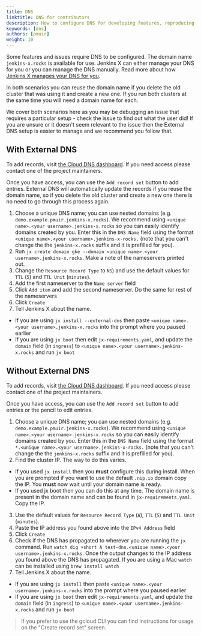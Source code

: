 ```yaml
---
title: DNS
linktitle: DNS for contributors
description: How to configure DNS for developing features, reproducing issues and demos
keywords: [dns]
authors: [pmuir]
weight: 10
---
```


Some features and issues require DNS to be configured. The domain name `jenkins-x.rocks` is available for
use. Jenkins X can either manage your DNS for you or you can manage the DNS manually. Read more about how
[Jenkins X manages your DNS for you](../../managing-jx/common-tasks/dns/).

In both scenarios you can reuse the domain name if you delete the old cluster that was using it and create a new one. If
you run both clusters at the same time you will need a domain name for each.

We cover both scenarios here as you may be debugging an issue that requires a particular setup - check the issue to find out what the user did! If you are unsure or it doesn't seem relevant to the issue then the External DNS setup is easier to manage and we recommend you follow that.

## With External DNS

To add records, visit [the Cloud DNS dashboard](https://console.cloud.google.com/net-services/dns/zones/jenkins-x-rocks?project=jenkins-x-rocks&organizationId=41792434410).
If you need access please contact one of the project maintainers.

Once you have access, you can use the `Add record set` button to add entries. External DNS will automatically update the
records if you reuse the domain name, so if you delete the old cluster and create a new one there is no need to go through
this process again.

1. Choose a unique DNS name; you can use nested domains (e.g. `demo.example.pmuir.jenkins-x.rocks`). We recommend using
  `<unique name>.<your username>.jenkins-x.rocks` so you can easily identify domains created by you. Enter this in the
  `DNS Name` field using the format `<unique name>.<your username>.jenkins-x-rocks.` (note that you can't change the
  the `jenkins-x.rocks` suffix and it is prefilled for you).
2. Run `jx create domain gke --domain <unique name>.<your username>.jenkins-x.rocks`. Make a note of the nameservers printed out.
3. Change the `Resource Record Type` to `NS`) and use the default values for `TTL` (`5`) and `TTL Unit` (`minutes`).
4. Add the first nameserver to the `Name server` field
5. Click `Add item` and add the second nameserver. Do the same for rest of the nameservers
6. Click `Create`
7. Tell Jenkins X about the name.
  * If you are using `jx install --external-dns` then paste `<unique name>.<your username>.jenkins-x.rocks` into the prompt where you paused earlier
  * If you are using `jx boot` then edit `jx-requirements.yaml`, and update the `domain` field (in `ingress`)
    to `<unique name>.<your username>.jenkins-x.rocks` and run `jx boot`

## Without External DNS

To add records, visit [the Cloud DNS dashboard](https://console.cloud.google.com/net-services/dns/zones/jenkins-x-rocks?project=jenkins-x-rocks&organizationId=41792434410).
If you need access please contact one of the project maintainers.

Once you have access, you can use the `Add record set` button to add entries or the pencil to edit entries.

1. Choose a unique DNS name; you can use nested domains (e.g. `demo.example.pmuir.jenkins-x.rocks`). We recommend using
  `<unique name>.<your username>.jenkins-x.rocks` so you can easily identify domains created by you. Enter this in the
  `DNS Name` field using the format `*.<unique name>.<your username>.jenkins-x-rocks.` (note that you can't change the
  the `jenkins-x.rocks` suffix and it is prefilled for you).
2. Find the cluster IP. The way to do this varies.
  * If you used `jx install` then you **must** configure this during install. When you are prompted if you want to use
    the default `.nip.io` domain copy the IP. You **must** now wait until your domain name is ready.
  * If you used jx boot then you can do this at any time. The domain name is present in the domain name and can be found
    in `jx-requirements.yaml`. Copy the IP.
3. Use the default values for `Resource Record Type` (`A`), `TTL` (`5`) and `TTL Unit` (`minutes`).
4. Paste the IP address you found above into the `IPv4 Address` field
5. Click `Create`
6. Check if the DNS has propagated to wherever you are running the `jx` command. Run
`watch dig +short A test-dns.<unique name>.<your username>.jenkins-x.rocks`. Once the output changes to the IP address
you found above the DNS has propagated. If you are using a Mac `watch` can be installed using `brew install watch`
7. Tell Jenkins X about the name.
  * If you are using `jx install` then paste `<unique name>.<your username>.jenkins-x.rocks` into the prompt where you paused earlier
  * If you are using `jx boot` then edit `jx-requirements.yaml`, and update the `domain` field (in `ingress`)
    to `<unique name>.<your username>.jenkins-x.rocks` and run `jx boot`

> If you prefer to use the gcloud CLI you can find instructions for usage on the "Create record set" screen.



